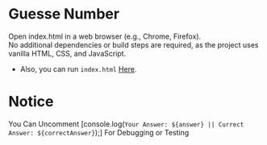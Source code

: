 # Guesse Number

Open index.html in a web browser (e.g., Chrome, Firefox).  
No additional dependencies or build steps are required, as the project uses vanilla HTML, CSS, and JavaScript.  
- Also, you can run `index.html` [Here](https://htmlpreview.github.io/?https://github.com/ImRez69/Guesse-Number/blob/main/index.html).

# Notice 
You Can Uncomment [console.log(`Your Answer: ${answer} || Currect Answer: ${correctAnswer}`);] For Debugging or Testing
